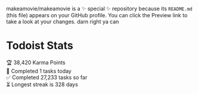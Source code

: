 makeamovie/makeamovie is a ✨ special ✨ repository because its `README.md` (this file) appears on your GitHub profile.
You can click the Preview link to take a look at your changes. darn right ya can

# Todoist Stats

<!-- TODO-IST:START -->
🏆  38,420 Karma Points           
🌸  Completed 1 tasks today           
✅  Completed 27,233 tasks so far           
⏳  Longest streak is 328 days
<!-- TODO-IST:END -->